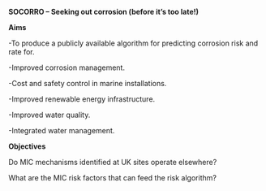 
**SOCORRO – Seeking out corrosion (before it’s too late!)​**

**Aims** 

-To produce a publicly available algorithm for predicting corrosion risk and rate for.

-Improved corrosion management.

-Cost and safety control in marine installations.​

-Improved renewable energy infrastructure.​

-Improved water quality​.

-Integrated water management.​

​**Objectives**

Do MIC mechanisms identified at UK sites operate elsewhere?​

What are the MIC risk factors that can feed the risk algorithm?
